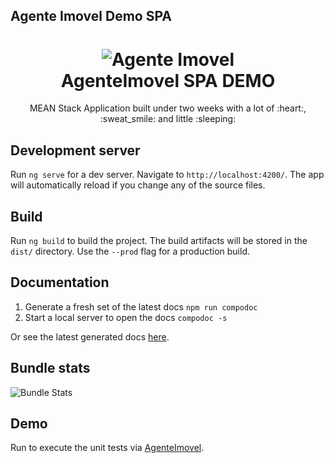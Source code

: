 ## Agente Imovel Demo SPA

<h1 align=center>
<img alt="Agente Imovel" src="https://github.com/isaklafleur/agentem/blob/dev/public/agenteimovel.png">
  <br>
  AgenteImovel SPA DEMO</h1>

<p align=center>MEAN Stack Application built under two weeks with a lot of :heart:, :sweat_smile: and little :sleeping:</p>

## Development server

Run `ng serve` for a dev server. Navigate to `http://localhost:4200/`. The app will automatically reload if you change any of the source files.

## Build

Run `ng build` to build the project. The build artifacts will be stored in the `dist/` directory. Use the `--prod` flag for a production build.

## Documentation

1. Generate a fresh set of the latest docs `npm run compodoc`
2. Start a local server to open the docs `compodoc -s`

Or see the latest generated docs [here](https://github.com/isaklafleur/agentem/blob/dev/public/documentation/index.html).

## Bundle stats

<img alt="Bundle Stats" src="https://github.com/isaklafleur/agentem/blob/dev/public/bundle-stats.png.png">

## Demo

Run  to execute the unit tests via [AgenteImovel](https://agentem.herokuapp.com).
